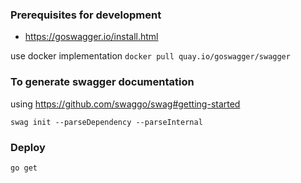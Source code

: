 
### Prerequisites for development

- https://goswagger.io/install.html

use docker implementation `docker pull quay.io/goswagger/swagger`

### To generate swagger documentation

using https://github.com/swaggo/swag#getting-started

`swag init --parseDependency --parseInternal` 

### Deploy

`go get`